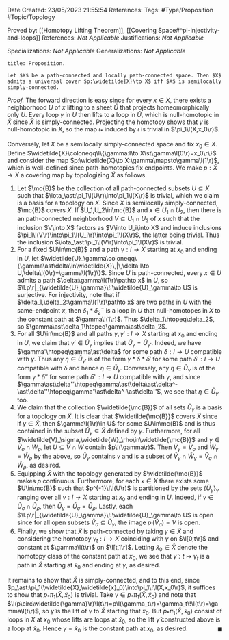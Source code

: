 <div class="topSpace"></div>

Date Created: 23/05/2023 21:55:54
References:
Tags: #Type/Proposition #Topic/Topology

Proved by: [[Homotopy Lifting Theorem]], [[Covering Space#^pi-injectivity-and-loops]]
References: <i>Not Applicable</i>
Justifications: <i>Not Applicable</i>

Specializations: <i>Not Applicable</i>
Generalizations: <i>Not Applicable</i>

``` ad-Proposition
title: Proposition.

Let $X$ be a path-connected and locally path-connected space. Then $X$ admits a universal cover $p:\widetilde{X}\to X$ iff $X$ is semilocally simply-connected.

```

<i>Proof.</i> The forward direction is easy since for every $x\in X$, there exists a neighborhood $U$ of $x$ lifting to a sheet $\widetilde{U}$ that projects homeomorphically only $U$. Every loop $\gamma$ in $U$ then lifts to a loop in $\widetilde{U}$, which is null-homotopic in $\widetilde{X}$ since $\widetilde{X}$ is simply-connected. Projecting the homotopy shows that $\gamma$ is null-homotopic in $X$, so the map $\iota_\ast$ induced by $\iota$ is trivial in $\pi_1\l(X,x_0\r)$.

Conversely, let $X$ be a semilocally simply-connected space and fix $x_0\in X$. Define $\widetilde{X}\coloneqq\l\{\gamma:I\to X\st\gamma\l(0\r)=x_0\r\}$ and consider the map $p:\widetilde{X}\to X:\gamma\mapsto\gamma\l(1\r)$, which is well-defined since path-homotopies fix endpoints. We make $p:\widetilde{X}\to X$ a covering map by topologizing $\widetilde{X}$ as follows.
1. Let $\mc{B}$ be the collection of all path-connected subsets $U\subseteq X$ such that $\iota_\ast:\pi_1\l(U\r)\into\pi_1\l(X\r)$ is trivial, which we claim is a basis for a topology on $X$. Since $X$ is semilocally simply-connected, $\mc{B}$ covers $X$. If $U_1,U_2\in\mc{B}$ and $x\in U_1\cap U_2$, then there is an path-connected neighborhood $V\subseteq U_1\cap U_2$ of $x$ such that the inclusion $V\into X$ factors as $V\into U_i\into X$ and induce inclusions $\pi_1\l(V\r)\into\pi_1\l(U_i\r)\into\pi_1\l(X\r)$, the latter being trivial. Thus the inclusion $\iota_\ast:\pi_1\l(V\r)\into\pi_1\l(X\r)$ is trivial.
2. For a fixed $U\in\mc{B}$ and a path $\gamma:I\to X$ starting at $x_0$ and ending in $U$, let $\widetilde{U}_\gamma\coloneqq\{\gamma\ast\delta\in\widetilde{X}\,|\,\delta:I\to U,\delta\l(0\r)=\gamma\l(1\r)\}$. Since $U$ is path-connected, every $x\in U$ admits a path $\delta:\gamma\l(1\r)\pathto x$ in $U$, so $\l.p\r|_{\widetilde{U}_\gamma}\!:\widetilde{U}_\gamma\to U$ is surjective. For injectivity, note that if $\delta_1,\delta_2:\gamma\l(1\r)\pathto x$ are two paths in $U$ with the same-endpoint $x$, then $\delta_1\ast\delta_2^-$ is a loop in $U$ that null-homotopes in $X$ to the constant path at $\gamma\l(1\r)$. Thus $\delta_1\htopeq\delta_2$, so $\gamma\ast\delta_1\htopeq\gamma\ast\delta_2$.
3. For all $U\in\mc{B}$ and all paths $\gamma,\gamma':I\to X$ starting at $x_0$ and ending in $U$, we claim that $\gamma'\in\widetilde{U}_\gamma$ implies that $\widetilde{U}_\gamma=\widetilde{U}_{\gamma'}$. Indeed, we have $\gamma'\htopeq\gamma\ast\delta$ for some path $\delta:I\to U$ compatible with $\gamma$. Thus any $\eta\in\widetilde{U}_{\gamma'}$ is of the form $\gamma\ast\delta\ast\delta'$ for some path $\delta':I\to U$ compatible with $\delta$ and hence $\eta\in\widetilde{U}_\gamma$. Conversely, any $\eta\in\widetilde{U}_\gamma$ is of the form $\gamma\ast\delta''$ for some path $\delta'':I\to U$ compatible with $\gamma$, and since $\gamma\ast\delta''\htopeq\gamma\ast\delta\ast\delta^-\ast\delta''\htopeq\gamma'\ast\delta^-\ast\delta''$, we see that $\eta\in\widetilde{U}_{\gamma'}$ too.
4. We claim that the collection $\widetilde{\mc{B}}$ of all sets $\widetilde{U}_\gamma$ is a basis for a topology on $\widetilde{X}$. It is clear that $\widetilde{\mc{B}}$ covers $\widetilde{X}$ since if $\gamma\in\widetilde{X}$, then $\gamma\l(1\r)\in U$ for some $U\in\mc{B}$ and is thus contained in the subset $\widetilde{U}_\gamma\subseteq\widetilde{X}$ defined by $\gamma$. Furthermore, for all $\widetilde{V}_\sigma,\widetilde{W}_\rho\in\widetilde{\mc{B}}$ and $\gamma\in\widetilde{V}_\sigma\cap\widetilde{W}_\rho$, let $U\subseteq V\cap W$ contain $p\l(\gamma\r)$. Then $\widetilde{V}_\gamma=\widetilde{V}_\sigma$ and $\widetilde{W}_\gamma=\widetilde{W}_\rho$ by the above, so $\widetilde{U}_\gamma$ contains $\gamma$ and is a subset of $\widetilde{V}_\gamma\cap\widetilde{W}_\gamma=\widetilde{V}_\sigma\cap\widetilde{W}_\rho$, as desired.
5. Equipping $\widetilde{X}$ with the topology generated by $\widetilde{\mc{B}}$ makes $p$ continuous. Furthermore, for each $x\in X$ there exists some $U\in\mc{B}$ such that $p^{-1}\!\l(U\r)$ is partitioned by the sets $\{\widetilde{U}_\gamma\}_\gamma$ ranging over all $\gamma:I\to X$ starting at $x_0$ and ending in $U$. Indeed, if $\gamma\in\widetilde{U}_\sigma\cap\widetilde{U}_\rho$, then $\widetilde{U}_\gamma=\widetilde{U}_\sigma=\widetilde{U}_\rho$. Lastly, each $\l.p\r|_{\widetilde{U}_\gamma}\!:\widetilde{U}_\gamma\to U$ is open since for all open subsets $\widetilde{V}_\sigma\subseteq\widetilde{U}_\gamma$, the image $p\,(\widetilde{V}_\sigma)=V$ is open.
6. Finally, we show that $\widetilde{X}$ is path-connected by taking $\gamma\in\widetilde{X}$ and considering the homotopy $\gamma_t:I\to X$ coinciding with $\gamma$ on $\l[0,t\r]$ and constant at $\gamma\l(t\r)$ on $\l[t,1\r]$. Letting $\widetilde{x}_0\in\widetilde{X}$ denote the homotopy class of the constant path at $x_0$, we see that $\widetilde{\gamma}:t\mapsto\gamma_t$ is a path in $\widetilde{X}$ starting at $\widetilde{x}_0$ and ending at $\gamma$, as desired.

It remains to show that $\widetilde{X}$ is simply-connected, and to this end, since $p_\ast:\pi_1(\widetilde{X},\widetilde{x}_0)\into\pi_1\!\l(X,x_0\r)$, it suffices to show that $p_\ast\pi_1(\widetilde{X},\widetilde{x}_0)$ is trivial. Take $\gamma\in p_\ast\pi_1(\widetilde{X},\widetilde{x}_0)$ and note that $\l(p\circ\widetilde{\gamma}\r)\l(t\r)=p\l(\gamma_t\r)=\gamma_t\!\l(t\r)=\gamma\l(t\r)$, so $\widetilde{\gamma}$ is the lift of $\gamma$ to $\widetilde{X}$ starting that $\widetilde{x}_0$. But $p_\ast\pi_1(\widetilde{X},\widetilde{x}_0)$ consist of loops in $X$ at $x_0$ whose lifts are loops at $\widetilde{x}_0$, so the lift $\widetilde{\gamma}$ constructed above is a loop at $\widetilde{x}_0$. Hence $\gamma=\widetilde{x}_0$ is the constant path at $x_0$, as desired.<span style="float:right;">$\blacksquare$</span>
